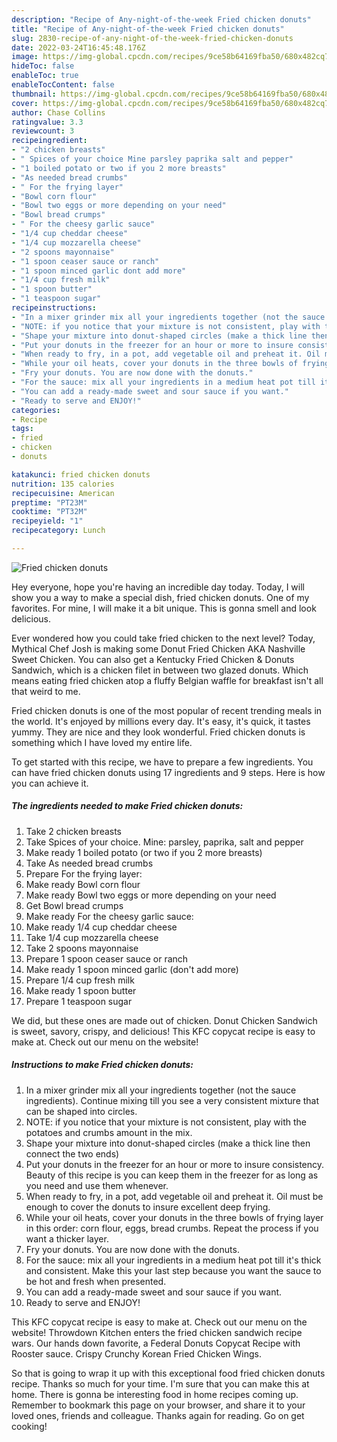 ```yaml
---
description: "Recipe of Any-night-of-the-week Fried chicken donuts"
title: "Recipe of Any-night-of-the-week Fried chicken donuts"
slug: 2830-recipe-of-any-night-of-the-week-fried-chicken-donuts
date: 2022-03-24T16:45:48.176Z
image: https://img-global.cpcdn.com/recipes/9ce58b64169fba50/680x482cq70/fried-chicken-donuts-recipe-main-photo.jpg
hideToc: false
enableToc: true
enableTocContent: false
thumbnail: https://img-global.cpcdn.com/recipes/9ce58b64169fba50/680x482cq70/fried-chicken-donuts-recipe-main-photo.jpg
cover: https://img-global.cpcdn.com/recipes/9ce58b64169fba50/680x482cq70/fried-chicken-donuts-recipe-main-photo.jpg
author: Chase Collins
ratingvalue: 3.3
reviewcount: 3
recipeingredient:
- "2 chicken breasts"
- " Spices of your choice Mine parsley paprika salt and pepper"
- "1 boiled potato or two if you 2 more breasts"
- "As needed bread crumbs"
- " For the frying layer"
- "Bowl corn flour"
- "Bowl two eggs or more depending on your need"
- "Bowl bread crumps"
- " For the cheesy garlic sauce"
- "1/4 cup cheddar cheese"
- "1/4 cup mozzarella cheese"
- "2 spoons mayonnaise"
- "1 spoon ceaser sauce or ranch"
- "1 spoon minced garlic dont add more"
- "1/4 cup fresh milk"
- "1 spoon butter"
- "1 teaspoon sugar"
recipeinstructions:
- "In a mixer grinder mix all your ingredients together (not the sauce ingredients). Continue mixing till you see a very consistent mixture that can be shaped into circles."
- "NOTE: if you notice that your mixture is not consistent, play with the potatoes and crumbs amount in the mix."
- "Shape your mixture into donut-shaped circles (make a thick line then connect the two ends)"
- "Put your donuts in the freezer for an hour or more to insure consistency. Beauty of this recipe is you can keep them in the freezer for as long as you need and use them whenever."
- "When ready to fry, in a pot, add vegetable oil and preheat it. Oil must be enough to cover the donuts to insure excellent deep frying."
- "While your oil heats, cover your donuts in the three bowls of frying layer in this order: corn flour, eggs, bread crumbs. Repeat the process if you want a thicker layer."
- "Fry your donuts. You are now done with the donuts."
- "For the sauce: mix all your ingredients in a medium heat pot till it&#39;s thick and consistent. Make this your last step because you want the sauce to be hot and fresh when presented."
- "You can add a ready-made sweet and sour sauce if you want."
- "Ready to serve and ENJOY!"
categories:
- Recipe
tags:
- fried
- chicken
- donuts

katakunci: fried chicken donuts 
nutrition: 135 calories
recipecuisine: American
preptime: "PT23M"
cooktime: "PT32M"
recipeyield: "1"
recipecategory: Lunch

---
```



![Fried chicken donuts](https://img-global.cpcdn.com/recipes/9ce58b64169fba50/680x482cq70/fried-chicken-donuts-recipe-main-photo.jpg)

Hey everyone, hope you're having an incredible day today. Today, I will show you a way to make a special dish, fried chicken donuts. One of my favorites. For mine, I will make it a bit unique. This is gonna smell and look delicious.

Ever wondered how you could take fried chicken to the next level? Today, Mythical Chef Josh is making some Donut Fried Chicken AKA Nashville Sweet Chicken. You can also get a Kentucky Fried Chicken & Donuts Sandwich, which is a chicken filet in between two glazed donuts. Which means eating fried chicken atop a fluffy Belgian waffle for breakfast isn&#39;t all that weird to me.

Fried chicken donuts is one of the most popular of recent trending meals in the world. It's enjoyed by millions every day. It's easy, it's quick, it tastes yummy. They are nice and they look wonderful. Fried chicken donuts is something which I have loved my entire life.


To get started with this recipe, we have to prepare a few ingredients. You can have fried chicken donuts using 17 ingredients and 9 steps. Here is how you can achieve it.

<!--inarticleads1-->

##### The ingredients needed to make Fried chicken donuts:

1. Take 2 chicken breasts
1. Take  Spices of your choice. Mine: parsley, paprika, salt and pepper
1. Make ready 1 boiled potato (or two if you 2 more breasts)
1. Take As needed bread crumbs
1. Prepare  For the frying layer:
1. Make ready Bowl corn flour
1. Make ready Bowl two eggs or more depending on your need
1. Get Bowl bread crumps
1. Make ready  For the cheesy garlic sauce:
1. Make ready 1/4 cup cheddar cheese
1. Take 1/4 cup mozzarella cheese
1. Take 2 spoons mayonnaise
1. Prepare 1 spoon ceaser sauce or ranch
1. Make ready 1 spoon minced garlic (don&#39;t add more)
1. Prepare 1/4 cup fresh milk
1. Make ready 1 spoon butter
1. Prepare 1 teaspoon sugar


We did, but these ones are made out of chicken. Donut Chicken Sandwich is sweet, savory, crispy, and delicious! This KFC copycat recipe is easy to make at. Check out our menu on the website! 

<!--inarticleads2-->

##### Instructions to make Fried chicken donuts:

1. In a mixer grinder mix all your ingredients together (not the sauce ingredients). Continue mixing till you see a very consistent mixture that can be shaped into circles.
1. NOTE: if you notice that your mixture is not consistent, play with the potatoes and crumbs amount in the mix.
1. Shape your mixture into donut-shaped circles (make a thick line then connect the two ends)
1. Put your donuts in the freezer for an hour or more to insure consistency. Beauty of this recipe is you can keep them in the freezer for as long as you need and use them whenever.
1. When ready to fry, in a pot, add vegetable oil and preheat it. Oil must be enough to cover the donuts to insure excellent deep frying.
1. While your oil heats, cover your donuts in the three bowls of frying layer in this order: corn flour, eggs, bread crumbs. Repeat the process if you want a thicker layer.
1. Fry your donuts. You are now done with the donuts.
1. For the sauce: mix all your ingredients in a medium heat pot till it&#39;s thick and consistent. Make this your last step because you want the sauce to be hot and fresh when presented.
1. You can add a ready-made sweet and sour sauce if you want.
1. Ready to serve and ENJOY!

This KFC copycat recipe is easy to make at. Check out our menu on the website! Throwdown Kitchen enters the fried chicken sandwich recipe wars. Our hands down favorite, a Federal Donuts Copycat Recipe with Rooster sauce. Crispy Crunchy Korean Fried Chicken Wings. 

So that is going to wrap it up with this exceptional food fried chicken donuts recipe. Thanks so much for your time. I'm sure that you can make this at home. There is gonna be interesting food in home recipes coming up. Remember to bookmark this page on your browser, and share it to your loved ones, friends and colleague. Thanks again for reading. Go on get cooking!

